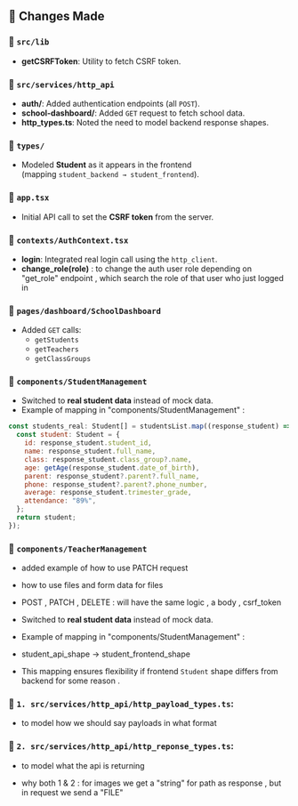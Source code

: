 ## 📌 Changes Made

### 🔹 `src/lib`

- **getCSRFToken**: Utility to fetch CSRF token.

### 🔹 `src/services/http_api`

- **auth/**: Added authentication endpoints (all `POST`).
- **school-dashboard/**: Added `GET` request to fetch school data.
- **http_types.ts**: Noted the need to model backend response shapes.

### 🔹 `types/`

- Modeled **Student** as it appears in the frontend  
  (mapping `student_backend → student_frontend`).

### 🔹 `app.tsx`

- Initial API call to set the **CSRF token** from the server.

### 🔹 `contexts/AuthContext.tsx`

- **login**: Integrated real login call using the `http_client`.
- **change_role(role)** : to change the auth user role depending on "get_role" endpoint , which search the role of that user who just logged in

### 🔹 `pages/dashboard/SchoolDashboard`

- Added `GET` calls:
  - `getStudents`
  - `getTeachers`
  - `getClassGroups`

### 🔹 `components/StudentManagement`

- Switched to **real student data** instead of mock data.
- Example of mapping in "components/StudentManagement" :

```js
const students_real: Student[] = studentsList.map((response_student) => {
  const student: Student = {
    id: response_student.student_id,
    name: response_student.full_name,
    class: response_student.class_group?.name,
    age: getAge(response_student.date_of_birth),
    parent: response_student?.parent?.full_name,
    phone: response_student?.parent?.phone_number,
    average: response_student.trimester_grade,
    attendance: "89%",
  };
  return student;
});
```

### 🔹 `components/TeacherManagement`

- added example of how to use PATCH request
- how to use files and form data for files
- POST , PATCH , DELETE : will have the same logic , a body , csrf_token

- Switched to **real student data** instead of mock data.
- Example of mapping in "components/StudentManagement" :

- student_api_shape → student_frontend_shape
- This mapping ensures flexibility if frontend `Student` shape differs from backend for some reason .

### 🔹 `1. src/services/http_api/http_payload_types.ts`:

- to model how we should say payloads in what format

### 🔹 `2. src/services/http_api/http_reponse_types.ts`:

- to model what the api is returning

- why both 1 & 2 : for images we get a "string" for path as response , but in request we send a "FILE"
